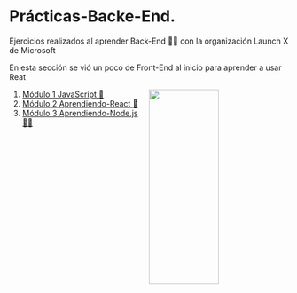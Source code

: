 # Prácticas-Backe-End.

Ejercicios realizados al aprender Back-End 👨‍💻 con la organización Launch X de Microsoft <br>

<p> En esta sección se vió un poco de Front-End al inicio para aprender a usar Reat</p>

<img src="https://thumbs.gfycat.com/GrossSphericalFulmar-max-1mb.gif" align="right" width="50%" height="30%">

1. [Módulo 1 JavaScript 🧠](https://github.com/IIDarkTexII/Practicas-Back-end-LAUNCH-X/tree/main/M%C3%B3dulo%201%20JS)
2. [Módulo 2 Aprendiendo-React 🚀](https://github.com/IIDarkTexII/Practicas-Back-end-LAUNCH-X/tree/main/M%C3%B3dulo%202%20React)
3. [Módulo 3 Aprendiendo-Node.js 👨‍💻](https://github.com/IIDarkTexII/Practicas-Back-end-LAUNCH-X/tree/main/M%C3%B3dulo%203%20Node%20js)
